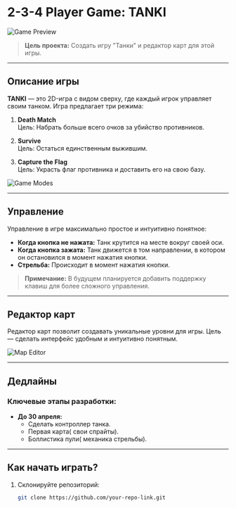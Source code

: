 # 2-3-4 Player Game: TANKI

![Game Preview](https://github.com/user-attachments/assets/1541529c-c9bc-4c8c-8206-27d3a7392879)

> **Цель проекта:** Создать игру "Танки" и редактор карт для этой игры.

---

## Описание игры

**TANKI** — это 2D-игра с видом сверху, где каждый игрок управляет своим танком. Игра предлагает три режима:

1. **Death Match**  
   Цель: Набрать больше всего очков за убийство противников.
   
2. **Survive**  
   Цель: Остаться единственным выжившим.

3. **Capture the Flag**  
   Цель: Украсть флаг противника и доставить его на свою базу.

![Game Modes](https://github.com/user-attachments/assets/7a015c9e-e612-44ae-9619-89549f7a1cd3)

---

## Управление

Управление в игре максимально простое и интуитивно понятное:

- **Когда кнопка не нажата:** Танк крутится на месте вокруг своей оси.
- **Когда кнопка зажата:** Танк движется в том направлении, в котором он остановился в момент нажатия кнопки.
- **Стрельба:** Происходит в момент нажатия кнопки.

> **Примечание:** В будущем планируется добавить поддержку клавиш для более сложного управления.

---

## Редактор карт

Редактор карт позволит создавать уникальные уровни для игры. Цель — сделать интерфейс удобным и интуитивно понятным.

![Map Editor](https://github.com/user-attachments/assets/4ab6f82c-111c-4fd8-9fd6-59af9a8f123c)

---

## Дедлайны

### Ключевые этапы разработки:


- **До 30 апреля:**  
  - Сделать контроллер танка.
  - Первая карта( свои спрайты).
  - Боллистика пули( механика стрельбы).

---

## Как начать играть?

1. Склонируйте репозиторий:
   ```bash
   git clone https://github.com/your-repo-link.git
